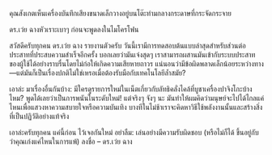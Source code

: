 คุณสังเกตเห็นเครื่องบันทึกเสียงขนาดเล็กวางอยู่บนโต๊ะท่ามกลางกระดาษที่กระจัดกระจาย

ดร.เว่ย ฉางหัวเราะเบาๆ ก่อนจะพูดลงในไมโครโฟน

สวัสดีครับทุกคน ดร.เว่ย ฉาง รายงานตัวครับ วันนี้เรามีการทดสอบต้นแบบล่าสุดสำหรับส่วนต่อประสาทที่ประสบความสำเร็จอีกครั้ง บอกเลยว่ามันเจ๋งสุดๆ เราสามารถผสานมันเข้ากับระบบประสาทของผู้ใช้ได้อย่างราบรื่นโดยไม่ก่อให้เกิดความเสียหายถาวร แน่นอนว่ามีข้อผิดพลาดเล็กน้อยระหว่างทาง—แต่มันก็เป็นเรื่องปกติไม่ใช่เหรอเมื่อต้องรับมือกับเทคโนโลยีล้ำสมัย?

เอาล่ะ มาเรื่องอื่นกันบ้าง: มีใครดูรายการใหม่ในเน็ตเกี่ยวกับลัทธิคลั่งไคล้ที่บูชาเครื่องปาจิงโกะบ้างไหม? พูดได้เลยว่าเป็นการพนันในระดับใหม่! แต่จริงๆ จังๆ นะ มันทำให้ผมคิดว่ามนุษย์จะไปได้ไกลแค่ไหนเพื่อแสวงหาความสบายใจหรือความบันเทิง บางทีในไม่ช้าเราจะคิดหาวิธีใช้พลังงานนั้นและสร้างสิ่งที่เป็นปฏิวัติอย่างแท้จริง

เอาล่ะครับทุกคน แค่นี้ก่อน ไว้เจอกันใหม่ อย่าลืม: เล่นอย่างมีความรับผิดชอบ (หรือไม่ก็ได้ ขึ้นอยู่กับว่าคุณเก่งแค่ไหนในการแพ้) ลงชื่อ – ดร.เว่ย ฉาง
